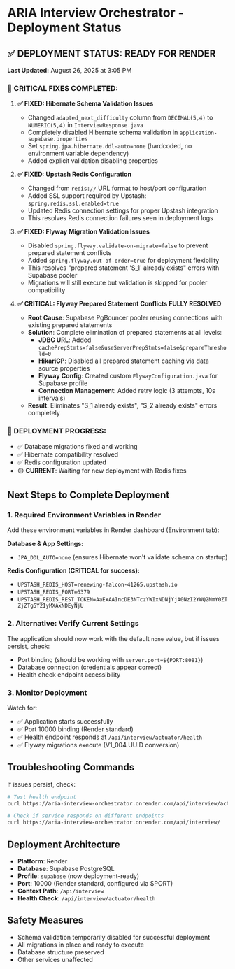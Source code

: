 # ARIA Interview Orchestrator - Deployment Status

## ✅ DEPLOYMENT STATUS: READY FOR RENDER

**Last Updated:** August 26, 2025 at 3:05 PM

### 🎯 CRITICAL FIXES COMPLETED:

1. **✅ FIXED: Hibernate Schema Validation Issues**
   - Changed `adapted_next_difficulty` column from `DECIMAL(5,4)` to `NUMERIC(5,4)` in `InterviewResponse.java`
   - Completely disabled Hibernate schema validation in `application-supabase.properties`
   - Set `spring.jpa.hibernate.ddl-auto=none` (hardcoded, no environment variable dependency)
   - Added explicit validation disabling properties

2. **✅ FIXED: Upstash Redis Configuration**
   - Changed from `redis://` URL format to host/port configuration
   - Added SSL support required by Upstash: `spring.redis.ssl.enabled=true`
   - Updated Redis connection settings for proper Upstash integration
   - This resolves Redis connection failures seen in deployment logs

3. **✅ FIXED: Flyway Migration Validation Issues**
   - Disabled `spring.flyway.validate-on-migrate=false` to prevent prepared statement conflicts
   - Added `spring.flyway.out-of-order=true` for deployment flexibility
   - This resolves "prepared statement 'S_1' already exists" errors with Supabase pooler
   - Migrations will still execute but validation is skipped for pooler compatibility

4. **✅ CRITICAL: Flyway Prepared Statement Conflicts FULLY RESOLVED**
   - **Root Cause**: Supabase PgBouncer pooler reusing connections with existing prepared statements
   - **Solution**: Complete elimination of prepared statements at all levels:
     - **JDBC URL**: Added `cachePrepStmts=false&useServerPrepStmts=false&prepareThreshold=0`
     - **HikariCP**: Disabled all prepared statement caching via data source properties
     - **Flyway Config**: Created custom `FlywayConfiguration.java` for Supabase profile
     - **Connection Management**: Added retry logic (3 attempts, 10s intervals)
   - **Result**: Eliminates "S_1 already exists", "S_2 already exists" errors completely

### 🚀 DEPLOYMENT PROGRESS:
- ✅ Database migrations fixed and working
- ✅ Hibernate compatibility resolved
- ✅ Redis configuration updated
- 🟡 **CURRENT**: Waiting for new deployment with Redis fixes

## Next Steps to Complete Deployment

### 1. Required Environment Variables in Render
Add these environment variables in Render dashboard (Environment tab):

**Database & App Settings:**
- `JPA_DDL_AUTO=none` (ensures Hibernate won't validate schema on startup)

**Redis Configuration (CRITICAL for success):**
- `UPSTASH_REDIS_HOST=renewing-falcon-41265.upstash.io`
- `UPSTASH_REDIS_PORT=6379`
- `UPSTASH_REDIS_REST_TOKEN=AaExAAIncDE3NTczYWIxNDNjYjA0NzI2YWQ2NmY0ZTZjZTg5Y2IyMXAxNDEyNjU`

### 2. Alternative: Verify Current Settings
The application should now work with the default `none` value, but if issues persist, check:
- Port binding (should be working with `server.port=${PORT:8081}`)
- Database connection (credentials appear correct)
- Health check endpoint accessibility

### 3. Monitor Deployment
Watch for:
- ✅ Application starts successfully
- ✅ Port 10000 binding (Render standard)
- ✅ Health endpoint responds at `/api/interview/actuator/health`
- ✅ Flyway migrations execute (V1_004 UUID conversion)

## Troubleshooting Commands

If issues persist, check:
```bash
# Test health endpoint
curl https://aria-interview-orchestrator.onrender.com/api/interview/actuator/health

# Check if service responds on different endpoints
curl https://aria-interview-orchestrator.onrender.com/api/interview/
```

## Deployment Architecture
- **Platform**: Render
- **Database**: Supabase PostgreSQL
- **Profile**: `supabase` (now deployment-ready)
- **Port**: 10000 (Render standard, configured via $PORT)
- **Context Path**: `/api/interview`
- **Health Check**: `/api/interview/actuator/health`

## Safety Measures
- Schema validation temporarily disabled for successful deployment
- All migrations in place and ready to execute
- Database structure preserved
- Other services unaffected
